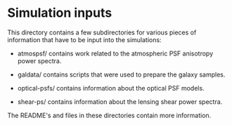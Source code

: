Simulation inputs
=================

This directory contains a few subdirectories for various pieces of information
that have to be input into the simulations:

- atmospsf/ contains work related to the atmospheric PSF anisotropy power
  spectra.

- galdata/ contains scripts that were used to prepare the galaxy samples.

- optical-psfs/ contains information about the optical PSF models.

- shear-ps/ contains information about the lensing shear power spectra.

The README's and files in these directories contain more information.
